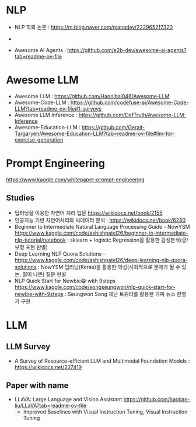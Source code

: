 # NLP
- NLP 학회 논문 : https://m.blog.naver.com/pianadev/222965217320
- 

- Awesome AI Agents : https://github.com/e2b-dev/awesome-ai-agents?tab=readme-ov-file

# Awesome LLM
- Awesome LLM : https://github.com/Hannibal046/Awesome-LLM
- Awesome-Code-LLM : https://github.com/codefuse-ai/Awesome-Code-LLM?tab=readme-ov-file#1-surveys
- Awesome LLM Inference : https://github.com/DefTruth/Awesome-LLM-Inference
- Awesome-Education-LLM : https://github.com/Geralt-Targaryen/Awesome-Education-LLM?tab=readme-ov-file#llm-for-exercise-generation  

# Prompt Engineering
https://www.kaggle.com/whitepaper-prompt-engineering

## Studies
- 딥러닝을 이용한 자연어 처리 입문 https://wikidocs.net/book/2155
- 인공지능 기반 자연어처리와 빅데이터 분석 : https://wikidocs.net/book/6280
- Beginner to Intermediate Natural Language Processing Guide - NowYSM https://www.kaggle.com/code/ashishpatel26/beginner-to-intermediate-nlp-tutorial/notebook : sklearn + logistic Regression을 활용한 감성분석(긍/부정 표현 판별)
- Deep Learning NLP Quora Solutions - https://www.kaggle.com/code/ashishpatel26/deep-learning-nlp-quora-solutions : NowYSM 딥러닝(Keras)을 활용한 악성(사회적으로 문제가 될 수 있는, 질이 나쁜) 질문 판별
- NLP Quick Start for Newbie😁 with 9steps https://www.kaggle.com/code/songseungwon/nlp-quick-start-for-newbie-with-9steps : Seungwon Song 재난 트위터를 활용한 가짜 뉴스 판별기 구현

# LLM
## LLM Survey
- A Survey of Resource-efficient LLM and Multimodal Foundation Models : https://wikidocs.net/237419

## Paper with name
- LLaVA: Large Language and Vision Assistant https://github.com/haotian-liu/LLaVA?tab=readme-ov-file
  - Improved Baselines with Visual Instruction Tuning, Visual Instruction Tuning




